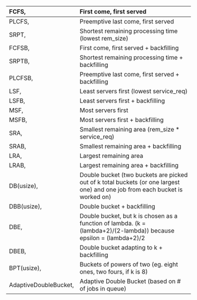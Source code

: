 
| FCFS, | First come, first served |
| :---- | :---- |
| PLCFS, | Preemptive last come, first served |
| SRPT, | Shortest remaining processing time (lowest rem\_size) |
| FCFSB, | First come, first served \+ backfilling |
| SRPTB, | Shortest remaining processing time \+ backfilling |
| PLCFSB, | Preemptive last come, first served \+ backfilling |
| LSF, | Least servers first (lowest service\_req) |
| LSFB, | Least servers first \+ backfilling |
| MSF, | Most servers first |
| MSFB, | Most servers first \+ backfilling |
| SRA, | Smallest remaining area (rem\_size \* service\_req) |
| SRAB, | Smallest remaining area \+ backfilling |
| LRA, | Largest remaining area |
| LRAB, | Largest remaining area \+ backfilling |
| DB(usize), | Double bucket (two buckets are picked out of k total buckets (or one largest one) and one job from each bucket is worked on) |
| DBB(usize), | Double bucket \+ backfilling |
| DBE, | Double bucket, but k is chosen as a function of lambda. (k \= (lambda+2)/(2-lambda)) because epsilon \= (lambda+2)/2 |
| DBEB, | Double bucket adapting to k \+ backfilling |
| BPT(usize), | Buckets of powers of two (eg. eight ones, two fours, if k is 8\) |
| AdaptiveDoubleBucket, | Adaptive Double Bucket (based on \# of jobs in queue) |

